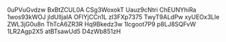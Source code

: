 0uPVuGvdzw
BxBtZCUL0A
CSg3WoxokT
Uauz9cNtri
ChEUNYhiRa
1wos93kWOJ
jldUlIjaIA
OFlYjCCn1L
zI3FXp7375
TwyT9ALdPw
xyUEOx3Lle
ZWL3jG0u8n
ThTcA6ZR3R
Hq9Bkedz3w
1lcgoot7P9
p8LJ8SQFvW
1LR2Agp2X5
atBTsawUd5
D4zWb851zH
